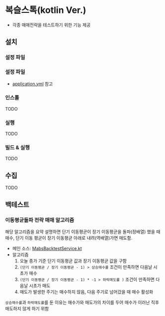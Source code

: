 # 복슬스톡(kotlin Ver.)

- 각종 매매전략을 테스트하기 위한 기능 제공


## 설치

### 설정 파일
### 설정 파일
- [application.yml](src/main/resources/application.yml) 참고

### 인스톨

TODO

### 실행

TODO

### 빌드 & 실행

TODO

## 수집

TODO

## 백테스트

### 이동평균돌파 전략 매매 알고리즘

해당 알고리즘을 요약 설명하면 단기 이동평균이 장기 이동평균을 돌파(정배열) 했을 때 매수, 단기 이동 평균이 장기 이동평균 아래로 내려(역배열)가면 매도함.

- 메인 소스: [MabsBacktestService.kt](src/main/kotlin/com/setvect/bokslstock2/analysis/service/MabsBacktestService.kt)
- 알고리즘
  1. 오늘 종가 기준 단기 이동평균 값과 장기 이동평균 값을 구함
  2. `(단기 이동평균 / 장기 이동평균 - 1) > 상승매수률` 조건이 만족하면 다음날 시초가 매수
  3. `(단기 이동평균 / 장기 이동평균 - 1) * -1 > 하락매도률 )` 조건이 만족하면 다음날 시초가 매도
  4. 매도가 발생한 주기는 매수하지 않음, 다음 주기로 넘어갔을 때 매수 활성화

`상승매수률`과 `하락매도률`를 둔 이유는 매수가와 매도가의 차이를 두어 매수가 이러난 직후 매도하지 않게 하기 위함 
